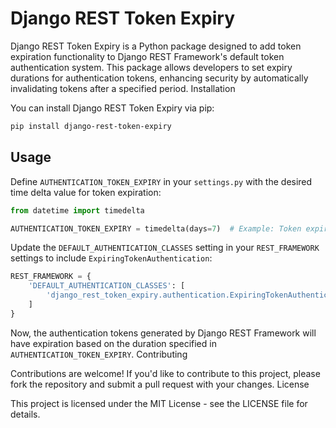 # Django REST Token Expiry

Django REST Token Expiry is a Python package designed to add token expiration functionality to Django REST Framework's default token authentication system. This package allows developers to set expiry durations for authentication tokens, enhancing security by automatically invalidating tokens after a specified period.
Installation

You can install Django REST Token Expiry via pip:

```bash
pip install django-rest-token-expiry
```

## Usage
Define `AUTHENTICATION_TOKEN_EXPIRY` in your `settings.py` with the desired time delta value for token expiration:

```python
from datetime import timedelta

AUTHENTICATION_TOKEN_EXPIRY = timedelta(days=7)  # Example: Token expires in 7 days
```

Update the `DEFAULT_AUTHENTICATION_CLASSES` setting in your `REST_FRAMEWORK` settings to include `ExpiringTokenAuthentication`:

```python
REST_FRAMEWORK = {
    'DEFAULT_AUTHENTICATION_CLASSES': [
        'django_rest_token_expiry.authentication.ExpiringTokenAuthentication' # ... other authentication classes
    ]
}
```

Now, the authentication tokens generated by Django REST Framework will have expiration based on the duration specified in `AUTHENTICATION_TOKEN_EXPIRY`.
Contributing

Contributions are welcome! If you'd like to contribute to this project, please fork the repository and submit a pull request with your changes.
License

This project is licensed under the MIT License - see the LICENSE file for details.